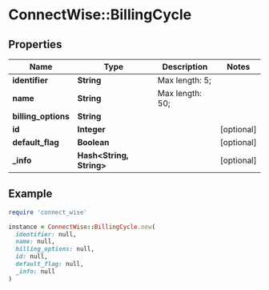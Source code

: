 # ConnectWise::BillingCycle

## Properties

| Name | Type | Description | Notes |
| ---- | ---- | ----------- | ----- |
| **identifier** | **String** |  Max length: 5; |  |
| **name** | **String** |  Max length: 50; |  |
| **billing_options** | **String** |  |  |
| **id** | **Integer** |  | [optional] |
| **default_flag** | **Boolean** |  | [optional] |
| **_info** | **Hash&lt;String, String&gt;** |  | [optional] |

## Example

```ruby
require 'connect_wise'

instance = ConnectWise::BillingCycle.new(
  identifier: null,
  name: null,
  billing_options: null,
  id: null,
  default_flag: null,
  _info: null
)
```

